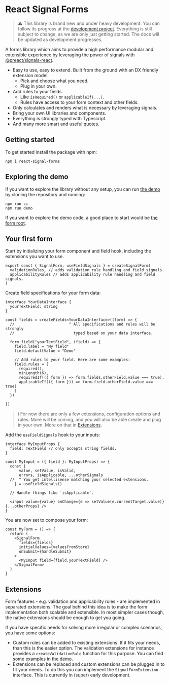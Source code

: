 # React Signal Forms

> ⚠️ This library is brand new and under heavy development. You can follow its progress at the [development project](https://github.com/users/ruuddrummen/projects/1). Everything is still subject to change, as we are only just getting started. The docs will be updated as development progresses.

A forms library which aims to provide a high performance modular and extensible experience by leveraging the power of signals with [@preact/signals-react](https://github.com/preactjs/signals).

- Easy to use, easy to extend. Built from the ground with an DX friendly extension model.
  - Pick and choose what you need.
  - Plug in your own.
- Add rules to your fields.
  - Like `isRequired()` or `applicableIf(...)`.
  - Rules have access to your form context and other fields.
- Only calculates and renders what is necessary by leveraging signals.
- Bring your own UI libraries and components.
- Everything is strongly typed with Typescript.
- And many more smart and useful quotes.

## Getting started

To get started install the package with npm:

```
npm i react-signal-forms
```

## Exploring the demo

If you want to explore the library without any setup, you can run [the demo](./demo/) by cloning the repository and running:

```
npm run ci
npm run demo
```

If you want to explore the demo code, a good place to start would be [the form root](./demo/src/MyForm.tsx).

## Your first form

Start by initializing your form component and field hook, including the extensions you want to use.

```tsx
export const { SignalForm, useFieldSignals } = createSignalForm(
  validationRules, // adds validation rule handling and field signals.
  applicabilityRules // adds applicability rule handling and field signals.
)
```

Create field specifications for your form data:

```tsx
interface YourDataInterface {
  yourTextField: string
}

const fields = createFields<YourDataInterface>((form) => {
  //                        ^ All specifications and rules will be strongly
  //                          typed based on your data interface.

  form.field("yourTextField", (field) => {
    field.label = "My field"
    field.defaultValue = "Demo"

    // Add rules to your field. Here are some examples:
    field.rules = [
      required(),
      minLength(6),
      requiredIf(({ form }) => form.fields.otherField.value === true),
      applicableIf(({ form })) => form.field.otherField.value === true)
    ]
  })

})
```

> ℹ️ For now there are only a few extensions, configuration options and rules. More will be coming, and you will also be able create and plug in your own. More on that in [Extensions](#extensions).

Add the `useFieldSignals` hook to your inputs:

```tsx
interface MyInputProps {
  field: TextField // only accepts string fields.
}

const MyInput = ({ field }: MyInputProps) => {
  const {
      value, setValue, isValid,
      errors, isApplicable, ...otherSignals
  //  ^ You get intellisense matching your selected extensions.
    } = useFieldSignals()

  // Handle things like `isApplicable`.

  <input value={value} onChange={e => setValue(e.currentTarget.value)} {...otherProps} />
}
```

You are now set to compose your form:

```tsx
const MyForm = () => {
  return (
    <SignalForm
      fields={fields}
      initialValues={valuesFromStore}
      onSubmit={handleSubmit}
    >
      <MyInput field={field.yourTextField} />
    </SignalForm>
  )
}
```

## Extensions

Form features - e.g. validation and applicability rules - are implemented in separated extensions. The goal behind this idea is to make the form implementation both scalable and extensible. In most simpler cases though, the native extensions should be enough to get you going.

If you have specific needs for solving more irregular or complex scenarios, you have some options:

- Custom rules can be added to existing extensions. If it fits your needs, than this is the easier option. The validation extensions for instance provides a `createValidationRule` function for this purpose. You can find some examples in [the demo](./demo/src/MyForm.tsx).
- Extensions can be replaced and custom extensions can be plugged in to fit your needs. To do this you can implement the `SignalFormExtension` interface. This is currently in (super) early development.
